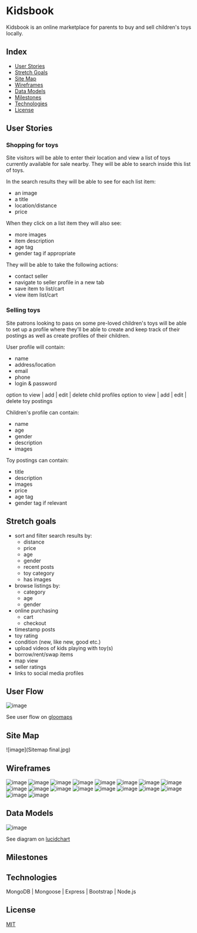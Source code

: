 # Kidsbook

Kidsbook is an online marketplace for parents to buy and sell children's toys locally.

## Index

* [User Stories](#User-Stories)
* [Stretch Goals](#Stretch-Goals)
* [Site Map](#Site-Map)
* [Wireframes](#Wireframes)
* [Data Models](#Data-Models)
* [Milestones](#Milestones)
* [Technologies](#Technologies)
* [License](#License)

## User Stories

### Shopping for toys

Site visitors will be able to enter their location and view a list of toys currently available for sale nearby.
They will be able to search inside this list of toys.

In the search results they will be able to see for each list item:
* an image
* a title
* location/distance
* price

When they click on a list item they will also see:
* more images
* item description
* age tag
* gender tag if appropriate

They will be able to take the following actions:
* contact seller
* navigate to seller profile in a new tab
* save item to list/cart
* view item list/cart

### Selling toys

Site patrons looking to pass on some pre-loved children's toys will be able to set up a profile where they'll be able to create and keep track of their postings as well as create profiles of their children.

User profile will contain:
* name
* address/location
* email
* phone
* login & password

option to view | add | edit | delete child profiles
option to view | add | edit | delete toy postings

Children's profile can contain:
* name
* age
* gender
* description
* images

Toy postings can contain:
* title
* description
* images
* price
* age tag
* gender tag if relevant
		
## Stretch goals

* sort and filter search results by: 
	* distance
	* price
	* age
	* gender
	* recent posts
	* toy category
	* has images
* browse listings by:
	* category
	* age
	* gender
* online purchasing
	* cart
	* checkout
* timestamp posts
* toy rating
* condition (new, like new, good etc.)
* upload videos of kids playing with toy(s)
* borrow/rent/swap items
* map view
* seller ratings
* links to social media profiles

## User Flow

![image](gloomap_1e295fa1.png)

See user flow on [gloomaps](https://www.gloomaps.com/wgvkaMos6a)

## Site Map

![image](Sitemap final.jpg)

## Wireframes

![image](wf1.png)
![image](wf2.png)
![image](wf3.png)
![image](wf4.png)
![image](wf5.png)
![image](wf6.png)
![image](wf7.png)
![image](wf8.png)
![image](wf9.png)
![image](wf10.png)
![image](wf11.png)
![image](wf12.png)
![image](wf13.png)
![image](wf14.png)
![image](wf15.png)
![image](wf16.png)
![image](wf17.png)
![image](wf18.png)

## Data Models

![image](database_diagram.svg)

See diagram on [lucidchart](https://www.lucidchart.com/invitations/accept/44d72878-61fc-4aa8-b688-39cc548fcfd6)

## Milestones

## Technologies

MongoDB | Mongoose | Express | Bootstrap | Node.js

## License
[MIT](https://choosealicense.com/licenses/mit/)
